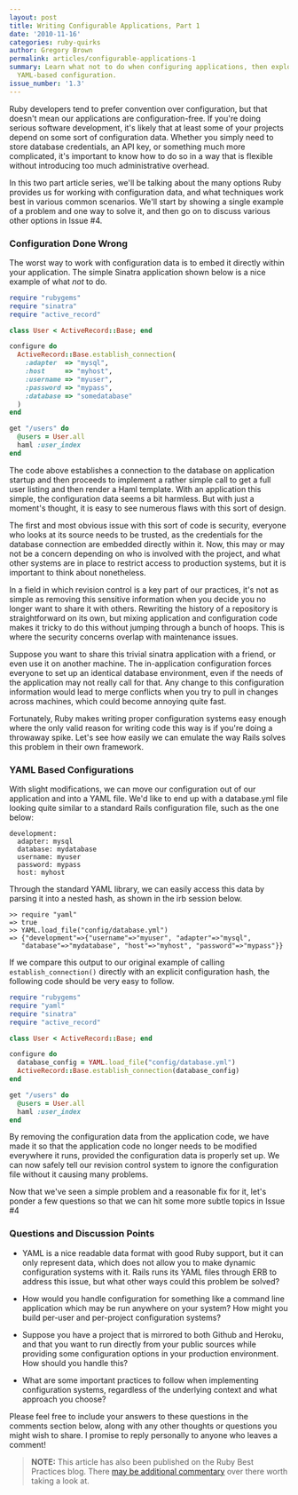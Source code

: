 ```yaml
---
layout: post
title: Writing Configurable Applications, Part 1
date: '2010-11-16'
categories: ruby-quirks
author: Gregory Brown
permalink: articles/configurable-applications-1
summary: Learn what not to do when configuring applications, then explore a simple
  YAML-based configuration.
issue_number: '1.3'
---
```


Ruby developers tend to prefer convention over configuration, but that doesn't mean our applications are configuration-free.  If you're doing serious software development, it's likely that at least some of your projects depend on some sort of configuration data. Whether you simply need to store database credentials, an API key, or something much more complicated, it's important to know how to do so in a way that is flexible without introducing too much administrative overhead.

In this two part article series, we'll be talking about the many options Ruby provides us for working with configuration data, and what techniques work best in various common scenarios. We'll start by showing a single example of a problem and one way to solve it, and then go on to discuss various other options in Issue #4.

### Configuration Done Wrong

The worst way to work with configuration data is to embed it directly within your application. The simple Sinatra application shown below is a nice example of what *not* to do.

```ruby
require "rubygems"
require "sinatra"
require "active_record"

class User < ActiveRecord::Base; end

configure do
  ActiveRecord::Base.establish_connection(
    :adapter  => "mysql",
    :host     => "myhost",
    :username => "myuser",
    :password => "mypass",
    :database => "somedatabase"
  )
end

get "/users" do
  @users = User.all
  haml :user_index
end
```

The code above establishes a connection to the database on application startup and then proceeds to implement a rather simple call to get a full user listing and then render a Haml template. With an application this simple, the configuration data seems a bit harmless. But with just a moment's thought, it is easy to see numerous flaws with this sort of design.

The first and most obvious issue with this sort of code is security, everyone who looks at its source needs to be trusted, as the credentials for the database connection are embedded directly within it. Now, this may or may not be a concern depending on who is involved with the project, and what other systems are in place to restrict access to production systems, but it is important to think about nonetheless.

In a field in which revision control is a key part of our practices, it's not as simple as removing this sensitive information when you decide you no longer want to share it with others. Rewriting the history of a repository is straightforward on its own, but mixing application and configuration code makes it tricky to do this without jumping through a bunch of hoops. This is where the security concerns overlap with maintenance issues.

Suppose you want to share this trivial sinatra application with a friend, or even use it on another machine. The in-application configuration forces everyone to set up an identical database environment, even if the needs of the application may not really call for that. Any change to this configuration information would lead to merge conflicts when you try to pull in changes across machines, which could become annoying quite fast.

Fortunately, Ruby makes writing proper configuration systems easy enough where the only valid reason for writing code this way is if you're doing a throwaway spike. Let's see how easily we can emulate the way Rails solves this problem in their own framework.

### YAML Based Configurations

With slight modifications, we can move our configuration out of our application and into a YAML file. We'd like to end up with a database.yml file looking quite similar to a standard Rails configuration file, such as the one below:

```
development:
  adapter: mysql
  database: mydatabase
  username: myuser
  password: mypass
  host: myhost
```

Through the standard YAML library, we can easily access this data by parsing it into a nested hash, as shown in the irb session below.

```
>> require "yaml"
=> true
>> YAML.load_file("config/database.yml")
=> {"development"=>{"username"=>"myuser", "adapter"=>"mysql", 
   "database"=>"mydatabase", "host"=>"myhost", "password"=>"mypass"}}
```

If we compare this output to our original example of calling `establish_connection()` directly with an explicit configuration hash, the following code should be very easy to follow.

```ruby
require "rubygems"
require "yaml"
require "sinatra"
require "active_record"

class User < ActiveRecord::Base; end

configure do
  database_config = YAML.load_file("config/database.yml")
  ActiveRecord::Base.establish_connection(database_config)
end

get "/users" do
  @users = User.all
  haml :user_index
end
```

By removing the configuration data from the application code, we have made it so that the application code no longer needs to be modified everywhere it runs, provided the configuration data is properly set up. We can now safely tell our revision control system to ignore the configuration file without it causing many problems.

Now that we've seen a simple problem and a reasonable fix for it, let's ponder a few questions so that we can hit some more subtle topics in Issue #4

### Questions and Discussion Points

* YAML is a nice readable data format with good Ruby support, but it can only represent data, which does not allow you to make dynamic configuration systems with it. Rails runs its YAML files through ERB to address this issue, but what other ways could this problem be solved?

* How would you handle configuration for something like a command line application which may be run anywhere on your system? How might you build per-user and per-project configuration systems?

* Suppose you have a project that is mirrored to both Github and Heroku, and that you want to run directly from your public sources while providing some configuration options in your production environment. How should you handle this?

* What are some important practices to follow when implementing configuration systems, regardless of the underlying context and what approach you choose?

Please feel free to include your answers to these questions in the comments section below, along with any other thoughts or questions you might wish to share. I promise to reply personally to anyone who leaves a comment!
  
> **NOTE:** This article has also been published on the Ruby Best Practices blog. There [may be additional commentary](http://blog.rubybestpractices.com/posts/gregory/032-issue-3-configurable.html#disqus_thread) 
over there worth taking a look at.
